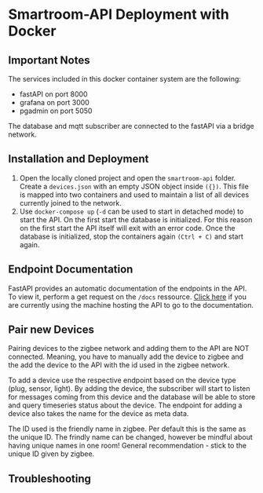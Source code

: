 # Smartroom-API Deployment with Docker

## Important Notes
The services included in this docker container system are the following:
- fastAPI on port 8000
- grafana on port 3000
- pgadmin on port 5050

The database and mqtt subscriber are connected to the fastAPI via a bridge network. 




## Installation and Deployment
1. Open the locally cloned project and open the ```smartroom-api``` folder. Create a ```devices.json``` with an empty JSON object inside ```({})```. This file is mapped into two containers and used to maintain a list of all devices currently joined to the network.
2.  Use ```docker-compose up``` (```-d``` can be used to start in detached mode) to start the API. On the first start the database is initialized. For this reason on the first start the API itself will exit with an error code. Once the database is initialized, stop the containers again ```(Ctrl + C)``` and start again. 

## Endpoint Documentation
FastAPI provides an automatic documentation of the endpoints in the API. To view it, perform a get request on the ```/docs``` ressource. [Click here](http://localhost:8000/docs) if you are currently using the machine hosting the API to go to the documentation.

## Pair new Devices
Pairing devices to the zigbee network and adding them to the API are NOT connected. Meaning, you have to manually add the device to zigbee and the add the device to the API with the id used in the zigbee network. 

To add a device use the respective endpoint based on the device type (plug, sensor, light). By adding the device, the subscriber will start to listen for messages coming from this device and the database will be able to store and query timeseries status about the device. The endpoint for adding a device also takes the name for the device as meta data.

The ID used is the friendly name in zigbee. Per default this is the same as the unique ID. The frindly name can be changed, however be mindful about having unique names in one room! General recommendation - stick to the unique ID given by zigbee. 


## Troubleshooting



